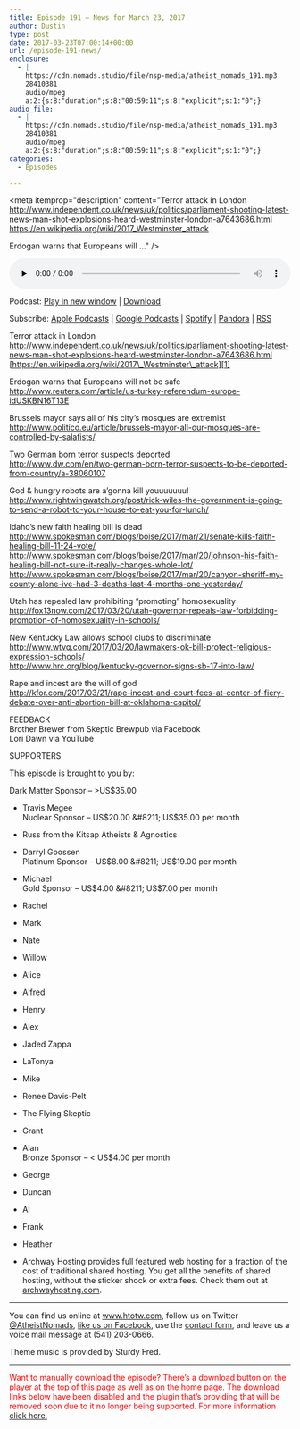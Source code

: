 ```yaml
---
title: ﻿Episode 191 – News for March 23, 2017
author: Dustin
type: post
date: 2017-03-23T07:00:14+00:00
url: /﻿episode-191-news/
enclosure:
  - |
    https://cdn.nomads.studio/file/nsp-media/atheist_nomads_191.mp3
    28410381
    audio/mpeg
    a:2:{s:8:"duration";s:8:"00:59:11";s:8:"explicit";s:1:"0";}
audio_file:
  - |
    https://cdn.nomads.studio/file/nsp-media/atheist_nomads_191.mp3
    28410381
    audio/mpeg
    a:2:{s:8:"duration";s:8:"00:59:11";s:8:"explicit";s:1:"0";}
categories:
  - Episodes

---
```

<div itemscope itemtype="http://schema.org/AudioObject">
  <meta itemprop="name" content="﻿Episode 191 &#8211; News for March 23, 2017" />
  
  <meta itemprop="uploadDate" content="2017-03-23T01:00:14-06:00" />
  
  <meta itemprop="encodingFormat" content="audio/mpeg" />
  
  <meta itemprop="duration" content="PT59M11S" />
  
  <meta itemprop="description" content="Terror attack in London
http://www.independent.co.uk/news/uk/politics/parliament-shooting-latest-news-man-shot-explosions-heard-westminster-london-a7643686.html
https://en.wikipedia.org/wiki/2017_Westminster_attack

Erdogan warns that Europeans will ..." />
  
  <meta itemprop="contentUrl" content="https://dts.podtrac.com/redirect.mp3/cdn.nomads.studio/file/nsp-media/atheist_nomads_191.mp3" />
  
  <meta itemprop="contentSize" content="27.1" />
  </p> 
  
  <div class="powerpress_player" id="powerpress_player_8454">
    <audio class="wp-audio-shortcode" id="audio-1484-198" preload="none" style="width: 100%;" controls="controls"><source type="audio/mpeg" src="https://dts.podtrac.com/redirect.mp3/cdn.nomads.studio/file/nsp-media/atheist_nomads_191.mp3?_=198" /><a href="https://dts.podtrac.com/redirect.mp3/cdn.nomads.studio/file/nsp-media/atheist_nomads_191.mp3">https://dts.podtrac.com/redirect.mp3/cdn.nomads.studio/file/nsp-media/atheist_nomads_191.mp3</a></audio>
  </div>
</div>

<p class="powerpress_links powerpress_links_mp3">
  Podcast: <a href="https://dts.podtrac.com/redirect.mp3/cdn.nomads.studio/file/nsp-media/atheist_nomads_191.mp3" class="powerpress_link_pinw" target="_blank" title="Play in new window" onclick="return powerpress_pinw('https://htotw.com/?powerpress_pinw=1484-podcast');" rel="nofollow">Play in new window</a> | <a href="https://dts.podtrac.com/redirect.mp3/cdn.nomads.studio/file/nsp-media/atheist_nomads_191.mp3" class="powerpress_link_d" title="Download" rel="nofollow" download="atheist_nomads_191.mp3">Download</a>
</p>

<p class="powerpress_links powerpress_subscribe_links">
  Subscribe: <a href="https://podcasts.apple.com/us/podcast/humanists-take-on-the-world/id530050098?mt=2&ls=1" class="powerpress_link_subscribe powerpress_link_subscribe_itunes" target="_blank" title="Subscribe on Apple Podcasts" rel="nofollow">Apple Podcasts</a> | <a href="https://www.google.com/podcasts?feed=aHR0cDovL2F0aGVpc3Rub21hZHMubGlic3luLmNvbS9yc3M%3D" class="powerpress_link_subscribe powerpress_link_subscribe_googleplay" target="_blank" title="Subscribe on Google Podcasts" rel="nofollow">Google Podcasts</a> | <a href="https://open.spotify.com/show/3LzK2xZGike6Tc1GEMtMbr?si=LieN9SNuTpq96smuaUsH8A" class="powerpress_link_subscribe powerpress_link_subscribe_spotify" target="_blank" title="Subscribe on Spotify" rel="nofollow">Spotify</a> | <a href="https://www.pandora.com/podcast/atheist-nomads/PC:10122?corr=62071012&part=ug" class="powerpress_link_subscribe powerpress_link_subscribe_pandora" target="_blank" title="Subscribe on Pandora" rel="nofollow">Pandora</a> | <a href="https://htotw.com/feed/podcast/" class="powerpress_link_subscribe powerpress_link_subscribe_rss" target="_blank" title="Subscribe via RSS" rel="nofollow">RSS</a>
</p>

Terror attack in London  
<http://www.independent.co.uk/news/uk/politics/parliament-shooting-latest-news-man-shot-explosions-heard-westminster-london-a7643686.html>  
[https://en.wikipedia.org/wiki/2017\_Westminster\_attack][1]

Erdogan warns that Europeans will not be safe  
 <http://www.reuters.com/article/us-turkey-referendum-europe-idUSKBN16T13E>

Brussels mayor says all of his city’s mosques are extremist  
 <http://www.politico.eu/article/brussels-mayor-all-our-mosques-are-controlled-by-salafists/>

Two German born terror suspects deported  
 <http://www.dw.com/en/two-german-born-terror-suspects-to-be-deported-from-country/a-38060107>

God & hungry robots are a&#8217;gonna kill youuuuuuu!  
 <http://www.rightwingwatch.org/post/rick-wiles-the-government-is-going-to-send-a-robot-to-your-house-to-eat-you-for-lunch/>

Idaho’s new faith healing bill is dead  
 <http://www.spokesman.com/blogs/boise/2017/mar/21/senate-kills-faith-healing-bill-11-24-vote/>  
 <http://www.spokesman.com/blogs/boise/2017/mar/20/johnson-his-faith-healing-bill-not-sure-it-really-changes-whole-lot/>  
 <http://www.spokesman.com/blogs/boise/2017/mar/20/canyon-sheriff-my-county-alone-ive-had-3-deaths-last-4-months-one-yesterday/>

Utah has repealed law prohibiting “promoting” homosexuality  
 <http://fox13now.com/2017/03/20/utah-governor-repeals-law-forbidding-promotion-of-homosexuality-in-schools/>

New Kentucky Law allows school clubs to discriminate  
 <http://www.wtvq.com/2017/03/20/lawmakers-ok-bill-protect-religious-expression-schools/>  
 <http://www.hrc.org/blog/kentucky-governor-signs-sb-17-into-law/>

Rape and incest are the will of god  
<http://kfor.com/2017/03/21/rape-incest-and-court-fees-at-center-of-fiery-debate-over-anti-abortion-bill-at-oklahoma-capitol/>

FEEDBACK  
Brother Brewer from Skeptic Brewpub via Facebook  
Lori Dawn via YouTube

SUPPORTERS

This episode is brought to you by:

Dark Matter Sponsor &#8211; >US$35.00  
* Travis Megee  
Nuclear Sponsor &#8211; US$20.00 &#8211; US$35.00 per month  
* Russ from the Kitsap Atheists & Agnostics  
* Darryl Goossen  
Platinum Sponsor &#8211; US$8.00 &#8211; US$19.00 per month  
* Michael  
Gold Sponsor &#8211; US$4.00 &#8211; US$7.00 per month  
* Rachel  
* Mark  
* Nate  
* Willow  
* Alice  
* Alfred  
* Henry  
* Alex  
* Jaded Zappa  
* LaTonya  
* Mike  
* Renee Davis-Pelt  
* The Flying Skeptic  
* Grant  
* Alan  
Bronze Sponsor &#8211; < US$4.00 per month  
* George  
* Duncan  
* Al  
* Frank  
* Heather

* Archway Hosting provides full featured web hosting for a fraction of the cost of traditional shared hosting. You get all the benefits of shared hosting, without the sticker shock or extra fees. Check them out at <a href="http://archwayhosting.com/" target="_blank" rel="noopener">archwayhosting.com</a>.

<hr width="500" />

You can find us online at <a href="https://www.htotw.com/" target="_blank" rel="noopener">www.htotw.com</a>, follow us on Twitter <a href="https://twitter.com/AtheistNomads" target="_blank" rel="noopener">@AtheistNomads</a>, <a href="https://htotw.com/facebook" target="_blank" rel="noopener">like us on Facebook</a>, use the [contact form](https://htotw.com/contact), and leave us a voice mail message at (541) 203-0666.

Theme music is provided by Sturdy Fred.

* * *

<span style="color: #ff0000;">Want to manually download the episode? There&#8217;s a download button on the player at the top of this page as well as on the home page. The download links below have been disabled and the plugin that&#8217;s providing that will be removed soon due to it no longer being supported. For more information <a href="https://www.htotw.com/2017/old-feeds/">click here.</a></span>

 [1]: https://en.wikipedia.org/wiki/2017_Westminster_attack